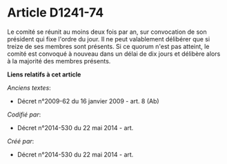 # Article D1241-74

Le comité se réunit au moins deux fois par an, sur convocation de son président qui fixe l'ordre du jour. Il ne peut
valablement délibérer que si treize de ses membres sont présents. Si ce quorum n'est pas atteint, le comité est convoqué à
nouveau dans un délai de dix jours et délibère alors à la majorité des membres présents.

**Liens relatifs à cet article**

_Anciens textes_:

  - Décret n°2009-62 du 16 janvier 2009 - art. 8 (Ab)

_Codifié par_:

  - Décret n°2014-530 du 22 mai 2014 - art.

_Créé par_:

  - Décret n°2014-530 du 22 mai 2014 - art.
